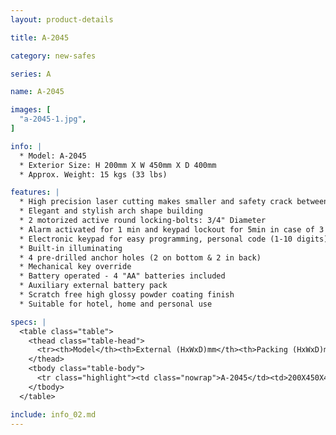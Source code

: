 ```yaml
---
layout: product-details

title: A-2045

category: new-safes

series: A

name: A-2045

images: [
  "a-2045-1.jpg",
]

info: |
  * Model: A-2045
  * Exterior Size: H 200mm X W 450mm X D 400mm
  * Approx. Weight: 15 kgs (33 lbs)

features: |
  * High precision laser cutting makes smaller and safety crack between door and door jamb
  * Elegant and stylish arch shape building
  * 2 motorized active round locking-bolts: 3/4" Diameter
  * Alarm activated for 1 min and keypad lockout for 5min in case of 3 times wrong try
  * Electronic keypad for easy programming, personal code (1-10 digits), manager code (1-10 digits)
  * Built-in illuminating
  * 4 pre-drilled anchor holes (2 on bottom & 2 in back)
  * Mechanical key override
  * Battery operated - 4 "AA" batteries included
  * Auxiliary external battery pack
  * Scratch free high glossy powder coating finish
  * Suitable for hotel, home and personal use 

specs: |
  <table class="table">
    <thead class="table-head">
      <tr><th>Model</th><th>External (HxWxD)mm</th><th>Packing (HxWxD)mm</th><th>Weight (kg)</th><th>Door (mm)</th><th>Body (mm)</th><th>20’FCL (pcs)</th></tr>
    </thead>
    <tbody class="table-body">
      <tr class="highlight"><td class="nowrap">A-2045</td><td>200X450X400</td><td>220X450X400</td><td>11</td><td>3</td><td>1.5</td><td>700</td></tr>
    </tbody>
  </table>

include: info_02.md
---
```

